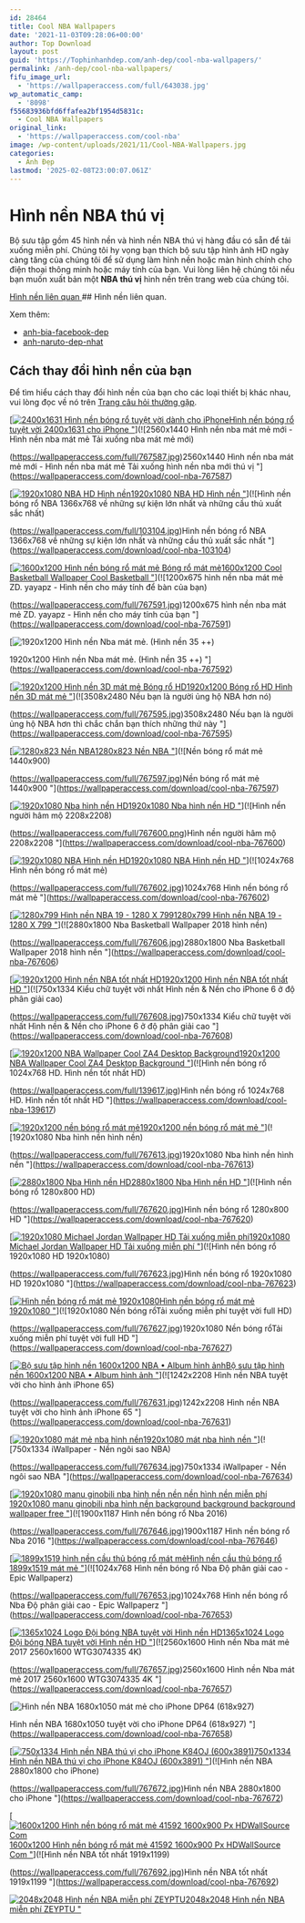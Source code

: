 ```yaml
---
id: 28464
title: Cool NBA Wallpapers
date: '2021-11-03T09:28:06+00:00'
author: Top Download
layout: post
guid: 'https://Tophinhanhdep.com/anh-dep/cool-nba-wallpapers/'
permalink: /anh-dep/cool-nba-wallpapers/
fifu_image_url:
  - 'https://wallpaperaccess.com/full/643038.jpg'
wp_automatic_camp:
  - '8098'
f55683936bfd6ffafea2bf1954d5831c:
  - Cool NBA Wallpapers
original_link:
  - 'https://wallpaperaccess.com/cool-nba'
image: /wp-content/uploads/2021/11/Cool-NBA-Wallpapers.jpg
categories:
  - Ảnh Đẹp
lastmod: '2025-02-08T23:00:07.061Z'
---
```

# Hình nền NBA thú vị

Bộ sưu tập gồm 45 hình nền và hình nền NBA thú vị hàng đầu có sẵn để tải xuống miễn phí. Chúng tôi hy vọng bạn thích bộ sưu tập hình ảnh HD ngày càng tăng của chúng tôi để sử dụng làm hình nền hoặc màn hình chính cho điện thoại thông minh hoặc máy tính của bạn. Vui lòng liên hệ chúng tôi nếu bạn muốn xuất bản một **NBA thú vị** hình nền trên trang web của chúng tôi.

[Hình nền liên quan ](#related) ## Hình nền liên quan.

   
 Xem thêm:

   
- [anh-bia-facebook-dep](https://tophinhanhdep.com/anh-bia/anh-bia-facebook-dep/)
- [anh-naruto-dep-nhat](https://tophinhanhdep.com/anh-naruto/anh-naruto-dep-nhat/)

## Cách thay đổi hình nền của bạn

Để tìm hiểu cách thay đổi hình nền của bạn cho các loại thiết bị khác nhau, vui lòng đọc về nó trên [Trang câu hỏi thường gặp](https://tophinhanhdep.com/faq/).

  
[[![2400x1631 Hình nền bóng rổ tuyệt vời dành cho iPhone](https://wallpaperaccess.com/full/643038.jpg)Hình nền bóng rổ tuyệt vời 2400x1631 cho iPhone "](https://wallpaperaccess.com/download/cool-nba-643038)](![2560x1440 Hình nền nba mát mẻ mới - Hình nền nba mát mẻ Tải xuống nba mát mẻ mới)

(https://wallpaperaccess.com/full/767587.jpg)2560x1440 Hình nền nba mát mẻ mới - Hình nền nba mát mẻ Tải xuống hình nền nba mới thú vị "](https://wallpaperaccess.com/download/cool-nba-767587)

[[![1920x1080 NBA HD Hình nền](https://wallpaperaccess.com/full/767588.jpg)1920x1080 NBA HD Hình nền "](https://wallpaperaccess.com/download/cool-nba-767588)](![Hình nền bóng rổ NBA 1366x768 về những sự kiện lớn nhất và những cầu thủ xuất sắc nhất)

(https://wallpaperaccess.com/full/103104.jpg)Hình nền bóng rổ NBA 1366x768 về những sự kiện lớn nhất và những cầu thủ xuất sắc nhất "](https://wallpaperaccess.com/download/cool-nba-103104)

[[![1600x1200 Hình nền bóng rổ mát mẻ Bóng rổ mát mẻ](https://wallpaperaccess.com/full/767590.jpg)1600x1200 Cool Basketball Wallpaper Cool Basketball "](https://wallpaperaccess.com/download/cool-nba-767590)](![1200x675 hình nền nba mát mẻ ZD.  yayapz - Hình nền cho máy tính để bàn của bạn)

(https://wallpaperaccess.com/full/767591.jpg)1200x675 hình nền nba mát mẻ ZD. yayapz - Hình nền cho máy tính của bạn "](https://wallpaperaccess.com/download/cool-nba-767591)

[![1920x1200 Hình nền Nba mát mẻ.  (Hình nền 35 ++)](https://wallpaperaccess.com/full/767592.jpg)

1920x1200 Hình nền Nba mát mẻ. (Hình nền 35 ++) "](https://wallpaperaccess.com/download/cool-nba-767592)

[[![1920x1200 Hình nền 3D mát mẻ Bóng rổ HD](https://wallpaperaccess.com/full/767593.jpg)1920x1200 Bóng rổ HD Hình nền 3D mát mẻ "](https://wallpaperaccess.com/download/cool-nba-767593)](![3508x2480 Nếu bạn là người ủng hộ NBA hơn nó)

(https://wallpaperaccess.com/full/767595.jpg)3508x2480 Nếu bạn là người ủng hộ NBA hơn thì chắc chắn bạn thích những thứ này "](https://wallpaperaccess.com/download/cool-nba-767595)

[[![1280x823 Nền NBA](https://wallpaperaccess.com/full/767596.png)1280x823 Nền NBA "](https://wallpaperaccess.com/download/cool-nba-767596)](![Nền bóng rổ mát mẻ 1440x900)

(https://wallpaperaccess.com/full/767597.jpg)Nền bóng rổ mát mẻ 1440x900 "](https://wallpaperaccess.com/download/cool-nba-767597)

[[![1920x1080 Nba hình nền HD](https://wallpaperaccess.com/full/643027.jpg)1920x1080 Nba hình nền HD "](https://wallpaperaccess.com/download/cool-nba-643027)](![Hình nền người hâm mộ 2208x2208)

(https://wallpaperaccess.com/full/767600.png)Hình nền người hâm mộ 2208x2208 "](https://wallpaperaccess.com/download/cool-nba-767600)

[[![1920x1080 NBA Hình nền HD](https://wallpaperaccess.com/full/103110.jpg)1920x1080 NBA Hình nền HD "](https://wallpaperaccess.com/download/cool-nba-103110)](![1024x768 Hình nền bóng rổ mát mẻ)

(https://wallpaperaccess.com/full/767602.jpg)1024x768 Hình nền bóng rổ mát mẻ "](https://wallpaperaccess.com/download/cool-nba-767602)

[[![1280x799 Hình nền NBA 19 - 1280 X 799](https://wallpaperaccess.com/full/767603.png)1280x799 Hình nền NBA 19 - 1280 X 799 "](https://wallpaperaccess.com/download/cool-nba-767603)](![2880x1800 Nba Basketball Wallpaper 2018 hình nền)

(https://wallpaperaccess.com/full/767606.jpg)2880x1800 Nba Basketball Wallpaper 2018 hình nền "](https://wallpaperaccess.com/download/cool-nba-767606)

[[![1920x1200 Hình nền NBA tốt nhất HD](https://wallpaperaccess.com/full/720138.jpg)1920x1200 Hình nền NBA tốt nhất HD "](https://wallpaperaccess.com/download/cool-nba-720138)](![750x1334 Kiểu chữ tuyệt vời nhất Hình nền & Nền cho iPhone 6 ở độ phân giải cao)

(https://wallpaperaccess.com/full/767608.jpg)750x1334 Kiểu chữ tuyệt vời nhất Hình nền &amp; Nền cho iPhone 6 ở độ phân giải cao "](https://wallpaperaccess.com/download/cool-nba-767608)

[[![1920x1200 NBA Wallpaper Cool ZA4 Desktop Background](https://wallpaperaccess.com/full/767609.jpg)1920x1200 NBA Wallpaper Cool ZA4 Desktop Background "](https://wallpaperaccess.com/download/cool-nba-767609)](![Hình nền bóng rổ 1024x768 HD.  Hình nền tốt nhất HD)

(https://wallpaperaccess.com/full/139617.jpg)Hình nền bóng rổ 1024x768 HD. Hình nền tốt nhất HD "](https://wallpaperaccess.com/download/cool-nba-139617)

[[![1920x1200 nền bóng rổ mát mẻ](https://wallpaperaccess.com/full/767612.jpg)1920x1200 nền bóng rổ mát mẻ "](https://wallpaperaccess.com/download/cool-nba-767612)](![1920x1080 Nba hình nền hình nền)

(https://wallpaperaccess.com/full/767613.jpg)1920x1080 Nba hình nền hình nền "](https://wallpaperaccess.com/download/cool-nba-767613)

[[![2880x1800 Nba Hình nền HD](https://wallpaperaccess.com/full/767615.jpg)2880x1800 Nba Hình nền HD "](https://wallpaperaccess.com/download/cool-nba-767615)](![Hình nền bóng rổ 1280x800 HD)

(https://wallpaperaccess.com/full/767620.jpg)Hình nền bóng rổ 1280x800 HD "](https://wallpaperaccess.com/download/cool-nba-767620)

[[![1920x1080 Michael Jordan Wallpaper HD Tải xuống miễn phí](https://wallpaperaccess.com/full/767622.jpg)1920x1080 Michael Jordan Wallpaper HD Tải xuống miễn phí "](https://wallpaperaccess.com/download/cool-nba-767622)](![Hình nền bóng rổ 1920x1080 HD 1920x1080)

(https://wallpaperaccess.com/full/767623.jpg)Hình nền bóng rổ 1920x1080 HD 1920x1080 "](https://wallpaperaccess.com/download/cool-nba-767623)

[[![Hình nền bóng rổ mát mẻ 1920x1080](https://wallpaperaccess.com/full/767625.jpg)Hình nền bóng rổ mát mẻ 1920x1080 "](https://wallpaperaccess.com/download/cool-nba-767625)](![1920x1080 Nền bóng rổTải xuống miễn phí tuyệt vời full HD)

(https://wallpaperaccess.com/full/767627.jpg)1920x1080 Nền bóng rổTải xuống miễn phí tuyệt vời full HD "](https://wallpaperaccess.com/download/cool-nba-767627)

[[![Bộ sưu tập hình nền 1600x1200 NBA • Album hình ảnh](https://wallpaperaccess.com/full/767629.jpg)Bộ sưu tập hình nền 1600x1200 NBA • Album hình ảnh "](https://wallpaperaccess.com/download/cool-nba-767629)](![1242x2208 Hình nền NBA tuyệt vời cho hình ảnh iPhone 65)

(https://wallpaperaccess.com/full/767631.jpg)1242x2208 Hình nền NBA tuyệt vời cho hình ảnh iPhone 65 "](https://wallpaperaccess.com/download/cool-nba-767631)

[[![1920x1080 mát mẻ nba hình nền](https://wallpaperaccess.com/full/767633.jpg)1920x1080 mát nba hình nền "](https://wallpaperaccess.com/download/cool-nba-767633)](![750x1334 iWallpaper - Nền ngôi sao NBA)

(https://wallpaperaccess.com/full/767634.jpg)750x1334 iWallpaper - Nền ngôi sao NBA "](https://wallpaperaccess.com/download/cool-nba-767634)

[[![1920x1080 manu ginobili nba hình nền nền nền hình nền miễn phí](https://wallpaperaccess.com/full/767644.jpg)1920x1080 manu ginobili nba hình nền background background background wallpaper free "](https://wallpaperaccess.com/download/cool-nba-767644)](![1900x1187 Hình nền bóng rổ Nba 2016)

(https://wallpaperaccess.com/full/767646.jpg)1900x1187 Hình nền bóng rổ Nba 2016 "](https://wallpaperaccess.com/download/cool-nba-767646)

[[![1899x1519 hình nền cầu thủ bóng rổ mát mẻ](https://wallpaperaccess.com/full/767648.jpg)Hình nền cầu thủ bóng rổ 1899x1519 mát mẻ "](https://wallpaperaccess.com/download/cool-nba-767648)](![1024x768 Hình nền bóng rổ Nba Độ phân giải cao - Epic Wallpaperz)

(https://wallpaperaccess.com/full/767653.jpg)1024x768 Hình nền bóng rổ Nba Độ phân giải cao - Epic Wallpaperz "](https://wallpaperaccess.com/download/cool-nba-767653)

[[![1365x1024 Logo Đội bóng NBA tuyệt vời Hình nền HD](https://wallpaperaccess.com/full/767654.jpg)1365x1024 Logo Đội bóng NBA tuyệt vời Hình nền HD "](https://wallpaperaccess.com/download/cool-nba-767654)](![2560x1600 Hình nền Nba mát mẻ 2017 2560x1600 WTG3074335 4K)

(https://wallpaperaccess.com/full/767657.jpg)2560x1600 Hình nền Nba mát mẻ 2017 2560x1600 WTG3074335 4K "](https://wallpaperaccess.com/download/cool-nba-767657)

[![Hình nền NBA 1680x1050 mát mẻ cho iPhone DP64 (618x927)](https://wallpaperaccess.com/full/767658.jpg)

Hình nền NBA 1680x1050 tuyệt vời cho iPhone DP64 (618x927) "](https://wallpaperaccess.com/download/cool-nba-767658)

[[![750x1334 Hình nền NBA thú vị cho iPhone K84OJ (600x3891)](https://wallpaperaccess.com/full/767669.jpg)750x1334 Hình nền NBA thú vị cho iPhone K84OJ (600x3891) "](https://wallpaperaccess.com/download/cool-nba-767669)](![Hình nền NBA 2880x1800 cho iPhone)

(https://wallpaperaccess.com/full/767672.jpg)Hình nền NBA 2880x1800 cho iPhone "](https://wallpaperaccess.com/download/cool-nba-767672)

[[![1600x1200 Hình nền bóng rổ mát mẻ 41592 1600x900 Px HDWallSource Com](https://wallpaperaccess.com/full/767689.jpg)1600x1200 Hình nền bóng rổ mát mẻ 41592 1600x900 Px HDWallSource Com "](https://wallpaperaccess.com/download/cool-nba-767689)](![Hình nền NBA tốt nhất 1919x1199)

(https://wallpaperaccess.com/full/767692.jpg)Hình nền NBA tốt nhất 1919x1199 "](https://wallpaperaccess.com/download/cool-nba-767692)

[![2048x2048 Hình nền NBA miễn phí ZEYPTU](https://wallpaperaccess.com/full/767698.jpg)2048x2048 Hình nền NBA miễn phí ZEYPTU "](https://wallpaperaccess.com/download/cool-nba-767698)
